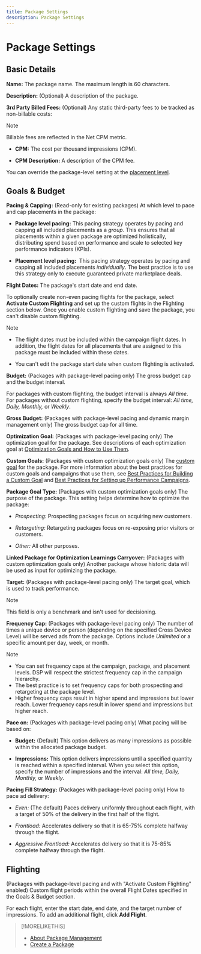 ```yaml
---
title: Package Settings
description: Package Settings
---
```

# Package Settings

## Basic Details

**Name:** The package name. The maximum length is 60 characters.

**Description:** (Optional) A description of the package.

**3rd Party Billed Fees:** (Optional) Any static third-party fees to be tracked as non-billable costs:

>[!NOTE]
>
>Billable fees are reflected in the Net CPM metric.
>
* **CPM:** The cost per thousand impressions (CPM).

* **CPM Description:** A description of the CPM fee.

You can override the package-level setting at the [placement level](/help/dsp/campaign-management/placements/placement-settings.md).

## Goals & Budget

**Pacing & Capping:** (Read-only for existing packages) At which level to pace and cap placements in the package:

* **Package level pacing:** This pacing strategy operates by pacing and capping all included placements as a *group*. This ensures that all placements within a given package are optimized holistically, distributing spend based on performance and scale to selected key performance indicators (KPIs).

* **Placement level pacing:**  This pacing strategy operates by pacing and capping all included placements *individually*. The best practice is to use this strategy only to execute guaranteed private marketplace deals.

**Flight Dates:** The package's start date and end date.

To optionally create non-even pacing flights for the package, select **Activate Custom Flighting** and set up the custom flights in the Flighting section below. Once you enable custom flighting and save the package, you can't disable custom flighting.

>[!NOTE]
>
>* The flight dates must be included within the campaign flight dates. In addition, the flight dates for all placements that are assigned to this package must be included within these dates.

* You can't edit the package start date when custom flighting is activated.

**Budget:** (Packages with package-level pacing only) The gross budget cap and the budget interval.

For packages with custom flighting, the budget interval is always *All time*. For packages without custom flighting, specify the budget interval: *All time,* *Daily,* *Monthly,* or *Weekly*.

**Gross Budget:** (Packages with package-level pacing and dynamic margin management only) The gross budget cap for all time.

**Optimization Goal:** (Packages with package-level pacing only) The optimization goal for the package. See descriptions of each optimization goal at [Optimization Goals and How to Use Them](/help/dsp/optimization/optimization-goals.md).

**Custom Goals:** (Packages with custom optimization goals only) The [custom goal](/help/dsp/optimization/custom-goal-about.md) for the package. For more information about the best practices for custom goals and campaigns that use them, see  [Best Practices for Building a Custom Goal](/help/dsp/optimization/custom-goal-best-practices.md) and [Best Practices for Setting up Performance Campaigns](/help/dsp/optimization/campaign-best-practices-performance.md).

**Package Goal Type:** (Packages with custom optimization goals only) The purpose of the package. This setting helps determine how to optimize the package:

* *Prospecting:* Prospecting packages focus on acquiring new customers.

* *Retargeting:* Retargeting packages focus on re-exposing prior visitors or customers.

* *Other:* All other purposes.

**Linked Package for Optimization Learnings Carryover:** (Packages with custom optimization goals only) Another package whose historic data will be used as input for optimizing the package.

**Target:** (Packages with package-level pacing only) The target goal, which is used to track performance.

>[!NOTE]
>
>This field is only a benchmark and isn't used for decisioning.

**Frequency Cap:** (Packages with package-level pacing only) The number of times a unique device or person (depending on the specified Cross Device Level) will be served ads from the package. Options include *Unlimited* or a specific amount per day, week, or month.

>[!NOTE]
>
>* You can set frequency caps at the campaign, package, and placement levels. DSP will respect the strictest frequency cap in the campaign hierarchy.
>* The best practice is to set frequency caps for both prospecting and retargeting at the package level.
> * Higher frequency caps result in higher spend and impressions but lower reach. Lower frequency caps result in lower spend and impressions but higher reach.

**Pace on:** (Packages with package-level pacing only) What pacing will be based on:

* **Budget:** (Default) This option delivers as many impressions as possible within the allocated package budget.

* **Impressions:** This option delivers impressions until a specified quantity is reached within a specified interval. When you select this option, specify the number of impressions and the interval: *All time,* *Daily,* *Monthly,* or *Weekly*.

**Pacing Fill Strategy:** (Packages with package-level pacing only) How to pace ad delivery:

* *Even:* (The default) Paces delivery uniformly throughout each flight, with a target of 50% of the delivery in the first half of the flight.

* *Frontload:* Accelerates delivery so that it is 65-75% complete halfway through the flight.

* *Aggressive Frontload:* Accelerates delivery so that it is 75-85% complete halfway through the flight.

## Flighting

(Packages with package-level pacing and with "Activate Custom Flighting" enabled) Custom flight periods within the overall Flight Dates specified in the Goals & Budget section.

For each flight, enter the start date, end date, and the target number of impressions. To add an additional flight, click **Add Flight**.

>[!MORELIKETHIS]
>
>* [About Package Management](package-about.md)
>* [Create a Package](package-create.md)
